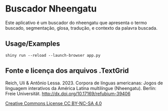 
# Buscador Nheengatu

Este aplicativo é um buscador do nheengatu que apresenta o termo buscado, segmentação, glosa, tradução, e contexto da palavra buscada. 

## Usage/Examples

```shell
shiny run --reload --launch-browser app.py
```

## Fonte e licença dos arquivos .TextGrid

Reich, Uli & Antônio Lessa. 2023. Corpora de línguas americanas: Jogos de linguagem interativos da América Latina multilíngue (Nheengatu). Berlin: Freie Universität. http://dx.doi.org/10.17169/refubium-39406

[Creative Commons License CC BY-NC-SA 4.0](https://creativecommons.org/licenses/by-nc-sa/4.0/)

